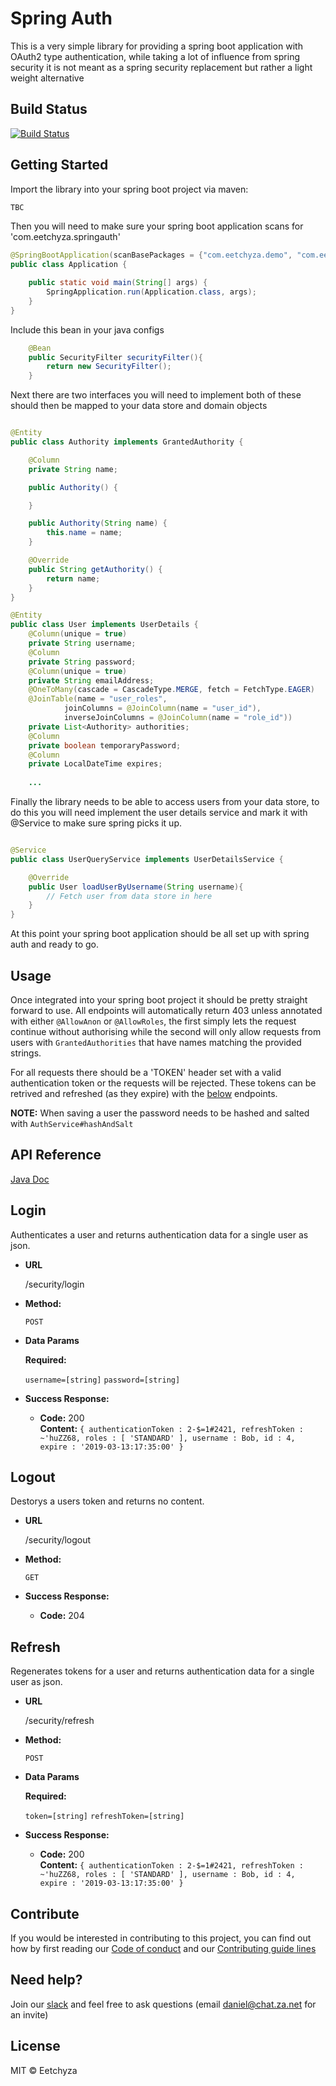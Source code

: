 # Spring Auth

This is a very simple library for providing a spring boot application with OAuth2 type authentication, while taking a lot of influence from spring security it is not meant as a spring security replacement but rather a light weight alternative


## Build Status
[![Build Status](https://travis-ci.org/eetchyza/spring-auth.svg?branch=master)](https://travis-ci.org/eetchyza/spring-auth)

## Getting Started

Import the library into your spring boot project via maven:

``` xml
TBC

```
Then you will need to make sure your spring boot application scans for 'com.eetchyza.springauth'

``` java
@SpringBootApplication(scanBasePackages = {"com.eetchyza.demo", "com.eetchyza.springauth"})
public class Application {

	public static void main(String[] args) {
		SpringApplication.run(Application.class, args);
	}
}

```
Include this bean in your java configs

``` java
    @Bean
    public SecurityFilter securityFilter(){
        return new SecurityFilter();
    }

```

Next there are two interfaces you will need to implement both of these should then be mapped to your data store and domain objects

``` java

@Entity
public class Authority implements GrantedAuthority {

    @Column
    private String name;

    public Authority() {

    }

    public Authority(String name) {
        this.name = name;
    }

    @Override
    public String getAuthority() {
        return name;
    }
}

@Entity
public class User implements UserDetails {
    @Column(unique = true)
    private String username;
    @Column
    private String password;
    @Column(unique = true)
    private String emailAddress;
    @OneToMany(cascade = CascadeType.MERGE, fetch = FetchType.EAGER)
    @JoinTable(name = "user_roles",
            joinColumns = @JoinColumn(name = "user_id"),
            inverseJoinColumns = @JoinColumn(name = "role_id"))
    private List<Authority> authorities;
    @Column
    private boolean temporaryPassword;
    @Column
    private LocalDateTime expires;
    
    ...

```

Finally the library needs to be able to access users from your data store, to do this you will need implement the user details service and mark it with @Service to make sure spring picks it up.

``` java 

@Service
public class UserQueryService implements UserDetailsService {

    @Override
    public User loadUserByUsername(String username){
        // Fetch user from data store in here
    }
}

```

At this point your spring boot application should be all set up with spring auth and ready to go.

## Usage

Once integrated into your spring boot project it should be pretty straight forward to use.
All endpoints will automatically return 403 unless annotated with either `@AllowAnon` or `@AllowRoles`, the first simply lets the request continue without authorising while the second will only allow requests from users with `GrantedAuthorities`  that have names matching the provided strings.

For all requests there should be a 'TOKEN' header set with a valid authentication token or the requests will be rejected.
These tokens can be retrived and refreshed (as they expire) with the [below](https://github.com/Williams-Dan/spring-auth/#login) endpoints.

**NOTE:** When saving a user the password needs to be hashed and salted with `AuthService#hashAndSalt`


## API Reference

[Java Doc](https://eetchyza.co.uk/spring-auth/1.0.0/)

**Login**
----
  Authenticates a user and returns authentication data for a single user as json.

* **URL**

  /security/login

* **Method:**

  `POST`

* **Data Params**

  **Required:**
 
   `username=[string]`
   `password=[string]`

* **Success Response:**

  * **Code:** 200 <br />
    **Content:** `{ authenticationToken : 2-$=1#2421, refreshToken : ~'huZZ68, roles : [ 'STANDARD' ], username : Bob, id : 4, expire : '2019-03-13:17:35:00' }`
    
    
**Logout**
----
  Destorys a users token and returns no content.

* **URL**

  /security/logout

* **Method:**

  `GET`

* **Success Response:**

  * **Code:** 204 <br />
    
**Refresh**
----
  Regenerates tokens for a user and returns authentication data for a single user as json.

* **URL**

  /security/refresh

* **Method:**

  `POST`

* **Data Params**

  **Required:**
 
   `token=[string]`
   `refreshToken=[string]`

* **Success Response:**

  * **Code:** 200 <br />
    **Content:** `{ authenticationToken : 2-$=1#2421, refreshToken : ~'huZZ68, roles : [ 'STANDARD' ], username : Bob, id : 4, expire : '2019-03-13:17:35:00' }`

## Contribute

If you would be interested in contributing to this project, you can find out how by first reading our [Code of conduct](https://github.com/eetchyza/.github/blob/master/CODE_OF_CONDUCT.md) and our [Contributing guide lines](https://github.com/eetchyza/.github/blob/master/CONTRIBUTING.md)

## Need help?

Join our [slack](https://eetchyzaworkspace.slack.com) and feel free to ask questions (email daniel@chat.za.net for an invite)

## License

MIT © Eetchyza
